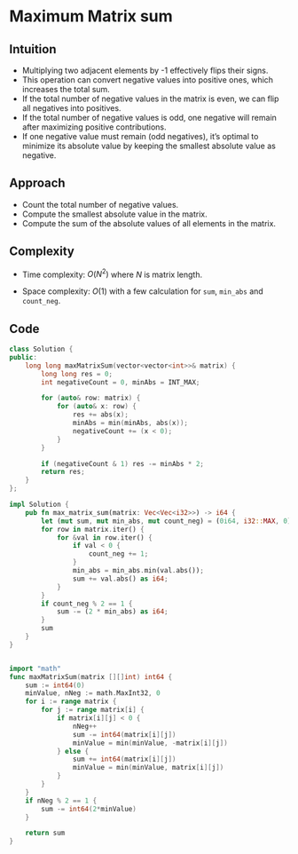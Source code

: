 # Maximum Matrix sum

## Intuition

- Multiplying two adjacent elements by -1 effectively flips their signs.
- This operation can convert negative values into positive ones, which increases the total sum.
- If the total number of negative values in the matrix is even, we can flip all negatives into positives.
- If the total number of negative values is odd, one negative will remain after maximizing positive contributions.
- If one negative value must remain (odd negatives), it’s optimal to minimize its absolute value by keeping the smallest absolute value as negative.
<!-- Describe your first thoughts on how to solve this problem. -->

## Approach

- Count the total number of negative values.
- Compute the smallest absolute value in the matrix.
- Compute the sum of the absolute values of all elements in the matrix.
<!-- Describe your approach to solving the problem. -->

## Complexity

- Time complexity: $O(N^2)$ where $N$ is matrix length.
<!-- Add your time complexity here, e.g. $$O(n)$$ -->

- Space complexity: $O(1)$ with a few calculation for `sum`, `min_abs` and `count_neg`.
<!-- Add your space complexity here, e.g. $$O(n)$$ -->

## Code
```cpp []
class Solution {
public:
    long long maxMatrixSum(vector<vector<int>>& matrix) {
        long long res = 0;
        int negativeCount = 0, minAbs = INT_MAX;

        for (auto& row: matrix) {
            for (auto& x: row) {
                res += abs(x);
                minAbs = min(minAbs, abs(x));
                negativeCount += (x < 0);
            }
        }

        if (negativeCount & 1) res -= minAbs * 2;
        return res;
    }
};
```

```rust []
impl Solution {
    pub fn max_matrix_sum(matrix: Vec<Vec<i32>>) -> i64 {
        let (mut sum, mut min_abs, mut count_neg) = (0i64, i32::MAX, 0);
        for row in matrix.iter() {
            for &val in row.iter() {
                if val < 0 {
                    count_neg += 1;
                }
                min_abs = min_abs.min(val.abs());
                sum += val.abs() as i64;
            }
        }
        if count_neg % 2 == 1 {
            sum -= (2 * min_abs) as i64;
        }
        sum
    }
}
```

```go []

import "math"
func maxMatrixSum(matrix [][]int) int64 {
    sum := int64(0)
    minValue, nNeg := math.MaxInt32, 0
    for i := range matrix {
        for j := range matrix[i] {
            if matrix[i][j] < 0 {
                nNeg++
                sum -= int64(matrix[i][j])
                minValue = min(minValue, -matrix[i][j])
            } else {
                sum += int64(matrix[i][j])
                minValue = min(minValue, matrix[i][j])
            }
        }
    }
    if nNeg % 2 == 1 {
        sum -= int64(2*minValue)
    }

    return sum
}
```
